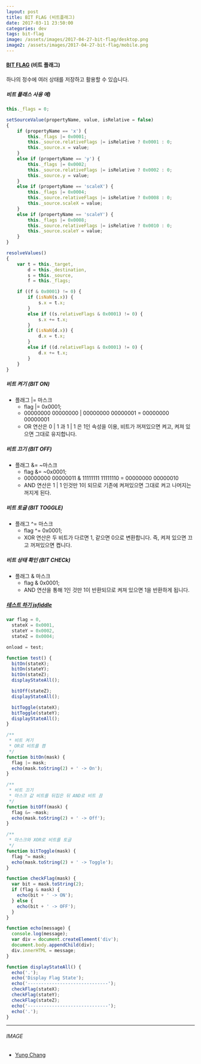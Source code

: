 ```yaml
---
layout: post
title: BIT FLAG (비트플래그)
date: 2017-03-11 23:50:00
categories: dev
tags: bit-flag
image: /assets/images/2017-04-27-bit-flag/desktop.png
image2: /assets/images/2017-04-27-bit-flag/mobile.png
---
```


#### [BIT FLAG][bit-flag] (비트 플래그)

하나의 정수에 여러 상태를 저장하고 활용할 수 있습니다.



##### 비트 플래스 사용 예)

```javascript
this._flags = 0;

setSourceValue(propertyName, value, isRelative = false)
{
    if (propertyName == 'x') {
        this._flags |= 0x0001;
        this._source.relativeFlags |= isRelative ? 0x0001 : 0;
        this._source.x = value;
    }
    else if (propertyName == 'y') {
        this._flags |= 0x0002;
        this._source.relativeFlags |= isRelative ? 0x0002 : 0;
        this._source.y = value;
    }
    else if (propertyName == 'scaleX') {
        this._flags |= 0x0004;
        this._source.relativeFlags |= isRelative ? 0x0008 : 0;
        this._source.scaleX = value;
    }
    else if (propertyName == 'scaleY') {
        this._flags |= 0x0008;
        this._source.relativeFlags |= isRelative ? 0x0010 : 0;
        this._source.scaleY = value;
    }
}
```

```javascript
resolveValues()
{
    var t = this._target,
        d = this._destination,
        s = this._source,
        f = this._flags;

    if ((f & 0x0001) != 0) {
        if (isNaN(s.x)) {
            s.x = t.x;
        }
        else if ((s.relativeFlags & 0x0001) != 0) {
            s.x += t.x;
        }
        if (isNaN(d.x)) {
            d.x = t.x;
        }
        else if ((d.relativeFlags & 0x0001) != 0) {
            d.x += t.x;
        }
    }
}
```



##### 비트 켜기 (BIT ON)

- 플래그 |= 마스크
  - flag |= 0x0001;
  - 00000000 00000000 | 00000000 00000001 = 00000000 00000001 
  - OR 연산은 0 | 1 과 1 | 1 은 1인 속성을 이용, 비트가 꺼져있으면 켜고, 켜져 있으면 그대로 유지합니다.

##### 비트 끄기 (BIT OFF)

- 플래그 &= ~마스크
  - flag &= ~0x0001;    
  - 00000000 00000011 & 11111111 11111110 =  00000000 00000010 
  - AND 연산은 1 | 1 인것만 1이 되므로 기존에 켜져있으면 그대로 켜고 나머지는 꺼지게 된다.

##### 비트 토글 (BIT TOGGLE)

- 플래그 ^= 마스크
  - flag ^= 0x0001; 
  - XOR 연산은 두 비트가 다르면 1, 같으면 0으로 변환합니다. 즉, 켜져 있으면 끄고 꺼져있으면 켭니다.

##### 비트 상태 확인 (BIT CHECk)

- 플래그 & 마스크
  - flag & 0x0001;
  - AND 연산을 통해 1인 것만 1이 반환되므로 켜져 있으면 1을 반환하게 됩니다. 



##### [테스트 하기 jsfiddle ](jsfiddle)

```javascript
var flag = 0,
  stateX = 0x0001,
  stateY = 0x0002,
  stateZ = 0x0004;

onload = test;

function test() {
  bitOn(stateX);
  bitOn(stateY);
  bitOn(stateZ);
  displayStateAll();

  bitOff(stateZ);
  displayStateAll();

  bitToggle(stateX);
  bitToggle(stateY);
  displayStateAll();
}

/**
 * 비트 켜기 
 * OR로 비트를 켬
 */
function bitOn(mask) {
  flag |= mask;
  echo(mask.toString(2) + ' -> On');
}

/**
 * 비트 끄기
 * 마스크 값 비트를 뒤집은 뒤 AND로 비트 끔
 */
function bitOff(mask) {
  flag &= ~mask;
  echo(mask.toString(2) + ' -> Off');
}

/**
 * 마스크와 XOR로 비트를 토글
 */
function bitToggle(mask) {
  flag ^= mask;
  echo(mask.toString(2) + ' -> Toggle');
}

function checkFlag(mask) {
  var bit = mask.toString(2);
  if (flag & mask) {
    echo(bit + ' -> ON');
  } else {
    echo(bit + ' -> OFF');
  }
}

function echo(message) {
  console.log(message);
  var div = document.createElement('div');
  document.body.appendChild(div);
  div.innerHTML = message;
}

function displayStateAll() {
  echo('.');
  echo('Display Flag State');
  echo('------------------------------');
  checkFlag(stateX);
  checkFlag(stateY);
  checkFlag(stateZ);
  echo('------------------------------');
  echo('.');
}
```

---

###### IMAGE

- [Yung Chang][image-from]



[bit-flag]: https://dojang.io/mod/page/view.php?id=184
[image-from]: https://unsplash.com/photos/qAShc5SV83M
[jsfiddle]: https://jsfiddle.net/twipixel/hg6L1mjz/